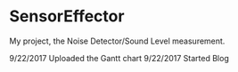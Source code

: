 # SensorEffector
My project, the Noise Detector/Sound Level measurement.

9/22/2017 Uploaded the Gantt chart
9/22/2017 Started Blog
